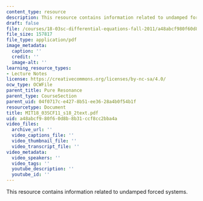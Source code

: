 ```yaml
---
content_type: resource
description: This resource contains information related to undamped forced systems.
draft: false
file: /courses/18-03sc-differential-equations-fall-2011/a48abcf980f60d8b8b31ccf8cc2bba4a_MIT18_03SCF11_s18_2text.pdf
file_size: 157817
file_type: application/pdf
image_metadata:
  caption: ''
  credit: ''
  image-alt: ''
learning_resource_types:
- Lecture Notes
license: https://creativecommons.org/licenses/by-nc-sa/4.0/
ocw_type: OCWFile
parent_title: Pure Resonance
parent_type: CourseSection
parent_uid: 04f0717c-e427-8b51-ee36-28a4b0f54b1f
resourcetype: Document
title: MIT18_03SCF11_s18_2text.pdf
uid: a48abcf9-80f6-0d8b-8b31-ccf8cc2bba4a
video_files:
  archive_url: ''
  video_captions_file: ''
  video_thumbnail_file: ''
  video_transcript_file: ''
video_metadata:
  video_speakers: ''
  video_tags: ''
  youtube_description: ''
  youtube_id: ''
---
```

This resource contains information related to undamped forced systems.